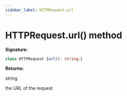 ```yaml
---
sidebar_label: HTTPRequest.url
---
```

# HTTPRequest.url() method

**Signature:**

```typescript
class HTTPRequest {url(): string;}
```
**Returns:**

string

the URL of the request

